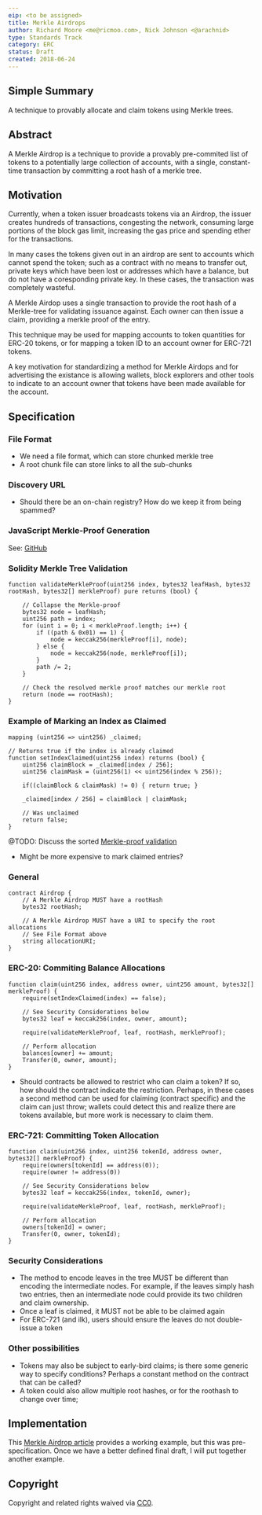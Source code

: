 ```yaml
---
eip: <to be assigned>
title: Merkle Airdrops
author: Richard Moore <me@ricmoo.com>, Nick Johnson <@arachnid>
type: Standards Track
category: ERC
status: Draft
created: 2018-06-24
---
```


## Simple Summary

A technique to provably allocate and claim tokens using Merkle trees.


## Abstract

A Merkle Airdrop is a technique to provide a provably pre-commited
list of tokens to a potentially large collection of accounts, with a
single, constant-time transaction by committing a root hash of a
merkle tree.


## Motivation

Currently, when a token issuer broadcasts tokens via an Airdrop, the
issuer creates hundreds of transactions, congesting the network,
consuming large portions of the block gas limit, increasing the gas
price and spending ether for the transactions.

In many cases the tokens given out in an airdrop are sent to accounts
which cannot spend the token; such as a contract with no means to
transfer out, private keys which have been lost or addresses which
have a balance, but do not have a coresponding private key. In these
cases, the transaction was completely wasteful.

A Merkle Airdop uses a single transaction to provide the root hash
of a Merkle-tree for validating issuance against. Each owner can then
issue a claim, providing a merkle proof of the entry.

This technique may be used for mapping accounts to token quantities
for ERC-20 tokens, or for mapping a token ID to an account owner
for ERC-721 tokens.

A key motivation for standardizing a method for Merkle Airdops and
for advertising the existance is allowing wallets, block explorers
and other tools to indicate to an account owner that tokens have
been made available for the account.


## Specification


### File Format

- We need a file format, which can store chunked merkle tree
- A root chunk file can store links to all the sub-chunks


### Discovery URL

- Should there be an on-chain registry? How do we keep it from being spammed?


### JavaScript Merkle-Proof Generation

See: [GitHub](https://github.com/ricmoo/ethers-airdrop/blob/master/index.js#L164)


### Solidity Merkle Tree Validation

```
function validateMerkleProof(uint256 index, bytes32 leafHash, bytes32 rootHash, bytes32[] merkleProof) pure returns (bool) {

    // Collapse the Merkle-proof
    bytes32 node = leafHash;
    uint256 path = index;
    for (uint i = 0; i < merkleProof.length; i++) {
        if ((path & 0x01) == 1) {
            node = keccak256(merkleProof[i], node);
        } else {
            node = keccak256(node, merkleProof[i]);
        }
        path /= 2;
    }
    
    // Check the resolved merkle proof matches our merkle root
    return (node == rootHash);
}
```

### Example of Marking an Index as Claimed

```
mapping (uint256 => uint256) _claimed;

// Returns true if the index is already claimed
function setIndexClaimed(uint256 index) returns (bool) {
    uint256 claimBlock = _claimed[index / 256];
    uint256 claimMask = (uint256(1) << uint256(index % 256));

    if((claimBlock & claimMask) != 0) { return true; }

    _claimed[index / 256] = claimBlock | claimMask;

    // Was unclaimed
    return false;
}
```

@TODO: Discuss the sorted [Merkle-proof validation](https://github.com/ameensol/merkle-tree-solidity/blob/master/src/MerkleProof.sol#L5)
- Might be more expensive to mark claimed entries?


### General


```
contract Airdrop {
    // A Merkle Airdrop MUST have a rootHash
    bytes32 rootHash;

    // A Merkle Airdrop MUST have a URI to specify the root allocations
    // See File Format above
    string allocationURI;
}
```

### ERC-20: Commiting Balance Allocations

```
function claim(uint256 index, address owner, uint256 amount, bytes32[] merkleProof) {
    require(setIndexClaimed(index) == false);

    // See Security Considerations below
    bytes32 leaf = keccak256(index, owner, amount);

    require(validateMerkleProof, leaf, rootHash, merkleProof);

    // Perform allocation
    balances[owner] += amount;
    Transfer(0, owner, amount);
}
```

- Should contracts be allowed to restrict who can claim a token? If so,
how should the contract indicate the restriction. Perhaps, in these cases
a second method can be used for claiming (contract specific) and the claim
can just throw; wallets could detect this and realize there are tokens
available, but more work is necessary to claim them.


### ERC-721: Committing Token Allocation

```
function claim(uint256 index, uint256 tokenId, address owner, bytes32[] merkleProof) {
    require(owners[tokenId] == address(0));
    require(owner != address(0))

    // See Security Considerations below
    bytes32 leaf = keccak256(index, tokenId, owner);

    require(validateMerkleProof, leaf, rootHash, merkleProof);

    // Perform allocation
    owners[tokenId] = owner;
    Transfer(0, owner, tokenId);
}
```


### Security Considerations

- The method to encode leaves in the tree MUST be different than
encoding the intermediate nodes. For example, if the leaves simply
hash two entries, then an intermediate node could provide its two
children and claim ownership.
- Once a leaf is claimed, it MUST not be able to be claimed again
- For ERC-721 (and ilk), users should ensure the leaves do not
double-issue a token


### Other possibilities

- Tokens may also be subject to early-bird claims; is there some
generic way to specify conditions? Perhaps a constant method on
the contract that can be called?
- A token could also allow multiple root hashes, or for the roothash
to change over time;


## Implementation

This [Merkle Airdrop article](https://blog.ricmoo.com/merkle-air-drops-e6406945584d)
provides a working example, but this was pre-specification. Once we have a better
defined final draft, I will put together another example.


## Copyright 

Copyright and related rights waived via [CC0](https://creativecommons.org/publicdomain/zero/1.0/).


